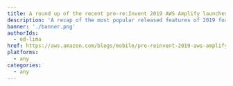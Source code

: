 ```yaml
---
title: A round up of the recent pre-re:Invent 2019 AWS Amplify launches
description: 'A recap of the most popular released features of 2019 for Amplify and AWS AppSync.'
banner: './banner.png'
authorIds:
  - ed-lima
href: https://aws.amazon.com/blogs/mobile/pre-reinvent-2019-aws-amplify-launches/
platforms:
  - any
categories:
  - any
---
```

